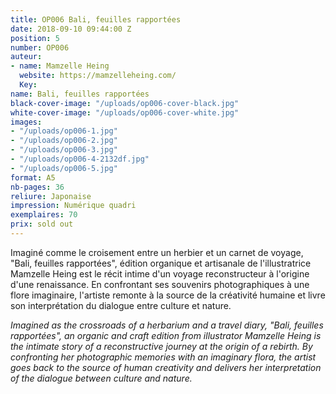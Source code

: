 ```yaml
---
title: OP006 Bali, feuilles rapportées
date: 2018-09-10 09:44:00 Z
position: 5
number: OP006
auteur:
- name: Mamzelle Heing
  website: https://mamzelleheing.com/
  Key: 
name: Bali, feuilles rapportées
black-cover-image: "/uploads/op006-cover-black.jpg"
white-cover-image: "/uploads/op006-cover-white.jpg"
images:
- "/uploads/op006-1.jpg"
- "/uploads/op006-2.jpg"
- "/uploads/op006-3.jpg"
- "/uploads/op006-4-2132df.jpg"
- "/uploads/op006-5.jpg"
format: A5
nb-pages: 36
reliure: Japonaise
impression: Numérique quadri
exemplaires: 70
prix: sold out
---
```


Imaginé comme le croisement entre un herbier et un carnet de voyage, "Bali, feuilles rapportées", édition organique et artisanale de l'illustratrice Mamzelle Heing est le récit intime d'un voyage reconstructeur à l'origine d'une renaissance.
En confrontant ses souvenirs photographiques à une flore imaginaire, l'artiste remonte à la source de la créativité humaine et livre son interprétation du dialogue entre culture et nature.

*Imagined as the crossroads of a herbarium and a travel diary, "Bali, feuilles rapportées", an organic and craft edition from illustrator Mamzelle Heing is the intimate story of a reconstructive journey at the origin of a rebirth.
By confronting her photographic memories with an imaginary flora, the artist goes back to the source of human creativity and delivers her interpretation of the dialogue between culture and nature.*